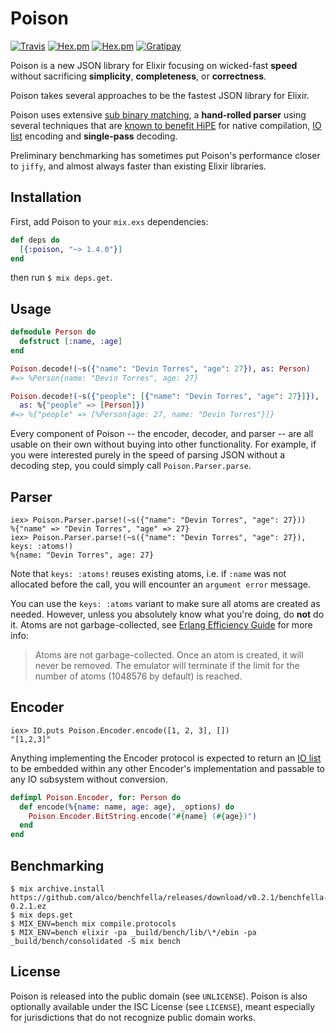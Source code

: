 # Poison

[![Travis](https://img.shields.io/travis/devinus/poison.svg?style=flat-square)](https://travis-ci.org/devinus/poison)
[![Hex.pm](https://img.shields.io/hexpm/v/poison.svg?style=flat-square)](https://hex.pm/packages/poison)
[![Hex.pm](https://img.shields.io/hexpm/dt/poison.svg?style=flat-square)](https://hex.pm/packages/poison)
[![Gratipay](https://img.shields.io/gratipay/devinus.svg?style=flat-square)](https://gratipay.com/devinus)

Poison is a new JSON library for Elixir focusing on wicked-fast **speed**
without sacrificing **simplicity**, **completeness**, or **correctness**.

Poison takes several approaches to be the fastest JSON library for Elixir.

Poison uses extensive [sub binary matching][1], a **hand-rolled parser** using
several techniques that are [known to benefit HiPE][2] for native compilation,
[IO list][3] encoding and **single-pass** decoding.

Preliminary benchmarking has sometimes put Poison's performance closer to
`jiffy`, and almost always faster than existing Elixir libraries.

## Installation

First, add Poison to your `mix.exs` dependencies:

```elixir
def deps do
  [{:poison, "~> 1.4.0"}]
end
```

then run `$ mix deps.get`.

## Usage

```elixir
defmodule Person do
  defstruct [:name, :age]
end

Poison.decode!(~s({"name": "Devin Torres", "age": 27}), as: Person)
#=> %Person{name: "Devin Torres", age: 27}

Poison.decode!(~s({"people": [{"name": "Devin Torres", "age": 27}]}),
  as: %{"people" => [Person]})
#=> %{"people" => [%Person{age: 27, name: "Devin Torres"}]}
```

Every component of Poison -- the encoder, decoder, and parser -- are all usable
on their own without buying into other functionality. For example, if you were
interested purely in the speed of parsing JSON without a decoding step, you
could simply call `Poison.Parser.parse`.

## Parser

```iex
iex> Poison.Parser.parse!(~s({"name": "Devin Torres", "age": 27}))
%{"name" => "Devin Torres", "age" => 27}
iex> Poison.Parser.parse!(~s({"name": "Devin Torres", "age": 27}), keys: :atoms!)
%{name: "Devin Torres", age: 27}
```

Note that `keys: :atoms!` reuses existing atoms, i.e. if `:name` was not
allocated before the call, you will encounter an `argument error` message.

You can use the `keys: :atoms` variant to make sure all atoms are created as
needed.  However, unless you absolutely know what you're doing, do **not** do
it.  Atoms are not garbage-collected, see
[Erlang Efficiency Guide](http://www.erlang.org/doc/efficiency_guide/commoncaveats.html)
for more info:

> Atoms are not garbage-collected. Once an atom is created, it will never be
> removed. The emulator will terminate if the limit for the number of atoms
> (1048576 by default) is reached.

## Encoder

```iex
iex> IO.puts Poison.Encoder.encode([1, 2, 3], [])
"[1,2,3]"
```

Anything implementing the Encoder protocol is expected to return an
[IO list][4] to be embedded within any other Encoder's implementation and
passable to any IO subsystem without conversion.

```elixir
defimpl Poison.Encoder, for: Person do
  def encode(%{name: name, age: age}, _options) do
    Poison.Encoder.BitString.encode("#{name} (#{age})")
  end
end
```

## Benchmarking

```sh-session
$ mix archive.install https://github.com/alco/benchfella/releases/download/v0.2.1/benchfella-0.2.1.ez
$ mix deps.get
$ MIX_ENV=bench mix compile.protocols
$ MIX_ENV=bench elixir -pa _build/bench/lib/\*/ebin -pa _build/bench/consolidated -S mix bench
```

## License

Poison is released into the public domain (see `UNLICENSE`).
Poison is also optionally available under the ISC License (see `LICENSE`),
meant especially for jurisdictions that do not recognize public domain works.

[1]: http://www.erlang.org/euc/07/papers/1700Gustafsson.pdf
[2]: http://www.erlang.org/workshop/2003/paper/p36-sagonas.pdf
[3]: http://jlouisramblings.blogspot.com/2013/07/problematic-traits-in-erlang.html
[4]: http://prog21.dadgum.com/70.html

